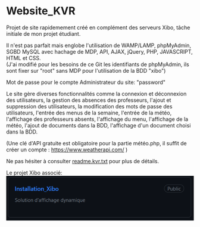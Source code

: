# Website_KVR  
Projet de site rapidemement créé en complément des serveurs Xibo, tâche initiale de mon projet étudiant.<br>

Il n'est pas parfait mais englobe l'utilisation de WAMP/LAMP, phpMyAdmin, SGBD MySQL avec hachage de MDP, API, AJAX, jQuery, PHP, JAVASCRIPT, HTML et CSS.<br>
(J'ai modifié pour les besoins de ce Git les identifiants de phpMyAdmin, ils sont fixer sur "root" sans MDP pour l'utilisation de la BDD "xibo")<br> 

Mot de passe pour le compte Administrateur du site: "password"<br> 

Le site gère diverses fonctionnalités comme la connexion et déconnexion des utilisateurs, la gestion des absences des professeurs, l'ajout et suppression des utilisateurs, la modification des mots de passe des utilisateurs, l'entrée des menus de la semaine, l'entrée de la météo, l'affichage des professeurs absents, l'affichage du menu, l'affichage de la météo, l'ajout de documents dans la BDD, l'affichage d'un document choisi dans la BDD.<br> 

(Une clé d'API gratuite est obligatoire pour la partie météo.php, il suffit de créer un compte : https://www.weatherapi.com/ )<br>

Ne pas hésiter à consulter [readme.kvr.txt](https://github.com/Kirua6/Website_KVR/blob/main/BDD/readme_kvr.txt) pour plus de détails.<br>

Le projet Xibo associé: <br>[![Installation_Xibo](https://github.com/Kirua6/Kirua6/blob/main/Images/xibo_i.PNG)](https://github.com/Kirua6/Installation_Xibo)<br>
